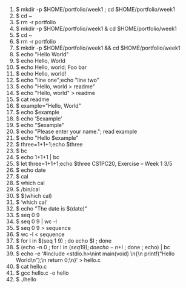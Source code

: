1. $ mkdir -p $HOME/portfolio/week1 ; cd $HOME/portfolio/week1
2. $ cd ~
3. $ rm -r portfolio
4. $ mkdir -p $HOME/portfolio/week1 & cd $HOME/portfolio/week1
5. $ cd ~
6. $ rm -r portfolio
7. $ mkdir -p $HOME/portfolio/week1 && cd $HOME/portfolio/week1
8. $ echo "Hello World"
9. $ echo Hello, World
10. $ echo Hello, world; Foo bar
11. $ echo Hello, world!
12. $ echo "line one";echo "line two"
13. $ echo "Hello, world > readme"
14. $ echo "Hello, world" > readme
15. $ cat readme
16. $ example="Hello, World"
17. $ echo $example
18. $ echo ’$example’
19. $ echo "$example"
20. $ echo "Please enter your name."; read example
21. $ echo "Hello $example"
22. $ three=1+1+1;echo $three
23. $ bc
24. $ echo 1+1+1 | bc
25. $ let three=1+1+1;echo $three
CS1PC20, Exercise – Week 1 3/5
26. $ echo date
27. $ cal
28. $ which cal
29. $ /bin/cal
30. $ $(which cal)
31. $ ‘which cal‘
32. $ echo "The date is $(date)"
33. $ seq 0 9
34. $ seq 0 9 | wc -l
35. $ seq 0 9 > sequence
36. $ wc -l < sequence
37. $ for I in $(seq 1 9) ; do echo $I ; done
38. $ (echo -n 0 ; for I in $(seq 1 9) ; do echo -n +$I ; done ; echo) | bc
39. $ echo -e ‘#include <stdio.h>\nint main(void) \n{\n printf(“Hello World\\n”);\n return 0;\n}’ > hello.c
40. $ cat hello.c
41. $ gcc hello.c -o hello
42. $ ./hello

